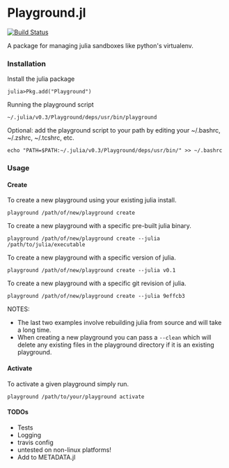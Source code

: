 Playground.jl
=============
[![Build Status](https://travis-ci.org/Rory-Finnegan/Playground.jl.svg)](https://travis-ci.org/Rory-Finnegan/Playground.jl)

A package for managing julia sandboxes like python's virtualenv.

### Installation ###
Install the julia package
```shell
julia>Pkg.add("Playground")
```
Running the playground script
```shell
~/.julia/v0.3/Playground/deps/usr/bin/playground
```
Optional: add the playground script to your path by editing your 
~/.bashrc, ~/.zshrc, ~/.tcshrc, etc.
```shell
echo "PATH=$PATH:~/.julia/v0.3/Playground/deps/usr/bin/" >> ~/.bashrc
```

### Usage ###
#### Create ####
To create a new playground using your existing julia install.
```shell
playground /path/of/new/playground create
```
To create a new playground with a specific pre-built julia binary.
```shell
playground /path/of/new/playground create --julia /path/to/julia/executable
```
To create a new playground with a specific version of julia.
```shell
playground /path/of/new/playground create --julia v0.1
```
To create a new playground with a specific git revision of julia.
```shell
playground /path/of/new/playground create --julia 9effcb3
```
NOTES:
* The last two examples involve rebuilding julia from source and will take a long time.
* When creating a new playground you can pass a `--clean` which will delete any existing files in the playground directory if it is an existing playground.

#### Activate ####
To activate a given playground simply run.
```shell
playground /path/to/your/playground activate
```

#### TODOs ####
* Tests
* Logging
* travis config
* untested on non-linux platforms!
* Add to METADATA.jl
